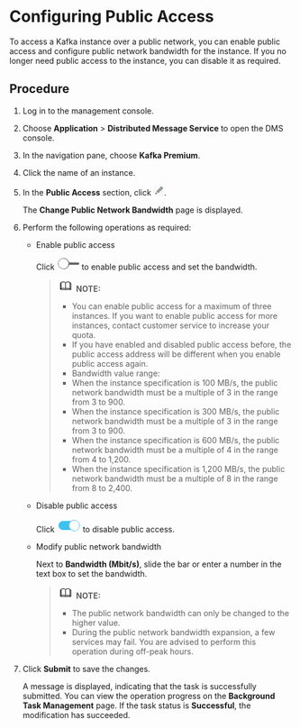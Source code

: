 # Configuring Public Access<a name="EN-US_TOPIC_0221089390"></a>

To access a Kafka instance over a public network, you can enable public access and configure public network bandwidth for the instance. If you no longer need public access to the instance, you can disable it as required.

## Procedure<a name="section7716364362"></a>

1.  Log in to the management console.
2.  Choose  **Application**  \>  **Distributed Message Service**  to open the DMS console.
3.  In the navigation pane, choose  **Kafka Premium**.
4.  Click the name of an instance.
5.  In the  **Public Access**  section, click  ![](figures/icon-edit.png).

    The  **Change Public Network Bandwidth**  page is displayed.

6.  Perform the following operations as required:
    -   Enable public access

        Click  ![](figures/icon-close-publicnetwork.png)  to enable public access and set the bandwidth.

        >![](public_sys-resources/icon-note.gif) **NOTE:**   
        >-   You can enable public access for a maximum of three instances. If you want to enable public access for more instances, contact customer service to increase your quota.  
        >-   If you have enabled and disabled public access before, the public access address will be different when you enable public access again.  
        >-   Bandwidth value range:  
        >    -   When the instance specification is 100 MB/s, the public network bandwidth must be a multiple of 3 in the range from 3 to 900.  
        >    -   When the instance specification is 300 MB/s, the public network bandwidth must be a multiple of 3 in the range from 3 to 900.  
        >    -   When the instance specification is 600 MB/s, the public network bandwidth must be a multiple of 4 in the range from 4 to 1,200.  
        >    -   When the instance specification is 1,200 MB/s, the public network bandwidth must be a multiple of 8 in the range from 8 to 2,400.  

    -   Disable public access

        Click  ![](figures/icon-open-publicnetwork.png)  to disable public access.

    -   Modify public network bandwidth

        Next to  **Bandwidth \(Mbit/s\)**, slide the bar or enter a number in the text box to set the bandwidth.

        >![](public_sys-resources/icon-note.gif) **NOTE:**   
        >-   The public network bandwidth can only be changed to the higher value.  
        >-   During the public network bandwidth expansion, a few services may fail. You are advised to perform this operation during off-peak hours.  


7.  Click  **Submit**  to save the changes.

    A message is displayed, indicating that the task is successfully submitted. You can view the operation progress on the  **Background Task Management**  page. If the task status is  **Successful**, the modification has succeeded.


